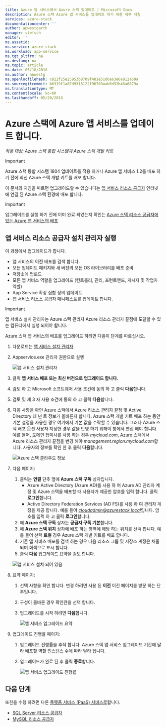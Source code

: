 ```yaml
---
title: Azure 앱 서비스에서 Azure 스택 업데이트 | Microsoft Docs
description: Azure 스택 Azure 앱 서비스를 업데이트 하기 위한 세부 지침
services: azure-stack
documentationcenter: ''
author: apwestgarth
manager: stefsch
editor: ''
ms.assetid: ''
ms.service: azure-stack
ms.workload: app-service
ms.tgt_pltfrm: na
ms.devlang: na
ms.topic: article
ms.date: 05/18/2018
ms.author: anwestg
ms.openlocfilehash: c822f25e25953b8709f481e51d6a63e6a912a60a
ms.sourcegitcommit: b6319f1a87d9316122f96769aab0d92b46a6879a
ms.translationtype: MT
ms.contentlocale: ko-KR
ms.lasthandoff: 05/20/2018
---
```

# <a name="update-azure-app-service-on-azure-stack"></a>Azure 스택에 Azure 앱 서비스를 업데이트 합니다.

*적용 대상: Azure 스택 통합 시스템과 Azure 스택 개발 키트*

> [!IMPORTANT]
> Azure 스택 통합 시스템 1804 업데이트를 적용 하거나 Azure 앱 서비스 1.2를 배포 하기 전에 최신 Azure 스택 개발 키트를 배포 합니다.
>
>

이 문서의 지침을 따르면 업그레이드할 수 있습니다는 [앱 서비스 리소스 공급자](azure-stack-app-service-overview.md) 인터넷에 연결 된 Azure 스택 환경에 배포 합니다.

> [!IMPORTANT]
> 업그레이드를 실행 하기 전에 이미 완료 되었는지 확인는 [Azure 스택 리소스 공급자에 있는 Azure 앱 서비스의 배포](azure-stack-app-service-deploy.md)
>
>

## <a name="run-the-app-service-resource-provider-installer"></a>앱 서비스 리소스 공급자 설치 관리자 실행

이 과정에서 업그레이드가 합니다.

* 앱 서비스의 이전 배포를 검색 합니다.
* 모든 업데이트 패키지와 새 버전의 모든 OS 라이브러리를 배포 준비
* 저장소에 업로드
* 모든 앱 서비스 역할을 업그레이드 (컨트롤러, 관리, 프런트엔드, 게시자 및 작업자 역할)
* App Service 확장 집합 정의 업데이트
* 앱 서비스 리소스 공급자 매니페스트를 업데이트 합니다.

> [!IMPORTANT]
> 앱 서비스 설치 관리자는 Azure 스택 관리자 Azure 리소스 관리자 끝점에 도달할 수 있는 컴퓨터에서 실행 되어야 합니다.
>
>

Azure 스택 앱 서비스의 배포를 업그레이드 하려면 다음이 단계를 따르십시오.

1. 다운로드는 [앱 서비스 설치 관리자](https://aka.ms/appsvcupdate2installer)

2. Appservice.exe 관리자 권한으로 실행

    ![앱 서비스 설치 관리자][1]

3. 클릭 **앱 서비스 배포 또는 최신 버전으로 업그레이드 합니다.**

4. 검토 하 고 Microsoft 소프트웨어 사용 조건에 동의 하 고 클릭 **다음**합니다.

5. 검토 및 제 3 자 사용 조건에 동의 하 고 클릭 **다음**합니다.

6. 다음 사항을 확인 Azure 스택에서 Azure 리소스 관리자 끝점 및 Active Directory 테 넌 트 정보가 올바른지 합니다. Azure 스택 개발 키트 배포 하는 동안 기본 설정을 사용한 경우 여기에서 기본 값을 수락할 수 있습니다. 그러나 Azure 스택 배포 옵션 사용자 지정한 경우 값을 반영 하기 위해이 창에서 편집 해야 합니다. 예를 들어, 도메인 접미사를 사용 하는 경우 *mycloud.com*, Azure 스택에서 Azure 리소스 관리자 끝점을 변경 해야 *management.region.mycloud.com*합니다. 사용자의 정보를 확인 한 후 클릭 **다음**합니다.

    ![Azure 스택 클라우드 정보][2]

7. 다음 페이지:

   1. 클릭는 **연결** 단추 옆에 **Azure 스택 구독** 상자입니다.
        * Azure Active Directory (Azure AD)를 사용 하 여 Azure AD 관리자 계정 및 Azure 스택을 배포할 때 사용자가 제공한 암호를 입력 합니다. 클릭 **로그인**합니다.
        * Active Directory Federation Services (AD FS)를 사용 하 여 관리자 계정을 제공 합니다. 예를 들어 *cloudadmin@azurestack.local*입니다. 암호를 입력 하 고 클릭 **로그인**합니다.
   2. 에 **Azure 스택 구독** 상자는 **공급자 구독 기본**합니다.
   3. 에 **Azure 스택 위치** 상자에 배포 하는 영역에 해당 하는 위치를 선택 합니다. 예를 들어 선택 **로컬** 경우 Azure 스택 개발 키트를 배포 합니다.
   4. 기존 앱 서비스 배포를 검색 하는 경우 다음 리소스 그룹 및 저장소 계정은 채울 되며 회색으로 표시 합니다.
   5. 클릭 **다음** 업그레이드 요약을 검토 합니다.

    ![앱 서비스 설치 되어 있음][3]

8. 요약 페이지:
   1. 선택 사항을 확인 합니다. 변경 하려면 사용 된 **이전** 이전 페이지를 방문 하는 단추입니다.
   2. 구성이 올바른 경우 확인란을 선택 합니다.
   3. 업그레이드를 시작 하려면 **다음**합니다.

       ![앱 서비스 업그레이드 요약][4]

9. 업그레이드 진행률 페이지:
    1. 업그레이드 진행률을 추적 합니다. Azure 스택 앱 서비스 업그레이드 기간에 달라 배포할 역할 인스턴스 수에 따라 달라 집니다.
    2. 업그레이드가 완료 된 후 클릭 **종료**합니다.

        ![앱 서비스 업그레이드 진행률][5]

<!--Image references-->
[1]: ./media/azure-stack-app-service-update/app-service-exe.png
[2]: ./media/azure-stack-app-service-update/app-service-azure-resource-manager-endpoints.png
[3]: ./media/azure-stack-app-service-update/app-service-installation-detected.png
[4]: ./media/azure-stack-app-service-update/app-service-upgrade-summary.png
[5]: ./media/azure-stack-app-service-update/app-service-upgrade-complete.png

## <a name="next-steps"></a>다음 단계

또한을 수행 하려면 다른 [플랫폼 서비스 (PaaS) 서비스로](azure-stack-tools-paas-services.md)합니다.

* [SQL Server 리소스 공급자](azure-stack-sql-resource-provider-deploy.md)
* [MySQL 리소스 공급자](azure-stack-mysql-resource-provider-deploy.md)

